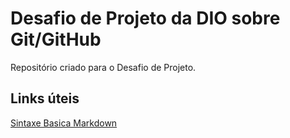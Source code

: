 # Desafio de Projeto da DIO sobre Git/GitHub
Repositório criado para o Desafio de Projeto.

## Links úteis
[Sintaxe Basica Markdown](https://www.markdownguide.org/basic-syntax/)
